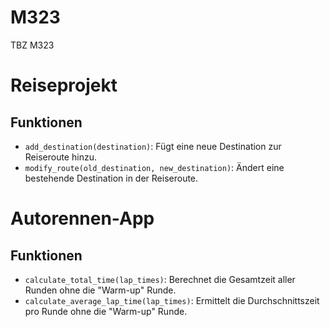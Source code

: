 # M323
TBZ M323

# Reiseprojekt

## Funktionen

- `add_destination(destination)`: Fügt eine neue Destination zur Reiseroute hinzu.
- `modify_route(old_destination, new_destination)`: Ändert eine bestehende Destination in der Reiseroute.

# Autorennen-App

## Funktionen

- `calculate_total_time(lap_times)`: Berechnet die Gesamtzeit aller Runden ohne die "Warm-up" Runde.
- `calculate_average_lap_time(lap_times)`: Ermittelt die Durchschnittszeit pro Runde ohne die "Warm-up" Runde.
